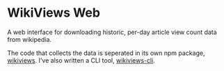 # WikiViews Web

A web interface for downloading historic, per-day article view count data from wikipedia.

The code that collects the data is seperated in its own npm package, [wikiviews](https://github.com/tech-no-crat/wikiviews). I've also written a CLI tool, [wikiviews-cli](https://github.com/tech-no-crat/wikiviews-cli).

